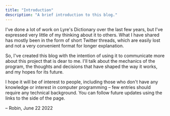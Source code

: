 ```yaml
---
title: "Introduction"
description: "A brief introduction to this blog."
---
```


I've done a lot of work on Lyre's Dictionary over the last few years, but I've expressed
very little of my thinking about it to others. What I have shared has mostly been in the
form of short Twitter threads, which are easily lost and not a very convenient format
for longer explanation.

So, I've created this blog with the intention of using it to communicate more about this
project that is dear to me. I'll talk about the mechanics of the program, the thoughts and decisions that have shaped the way it works, and my hopes for its future.

I hope it will be of interest to people, including those who don't have any knowledge
or interest in computer programming – few entries should require any technical background. You can follow future updates using the links to the side of the page.

– Robin, June 22 2022
